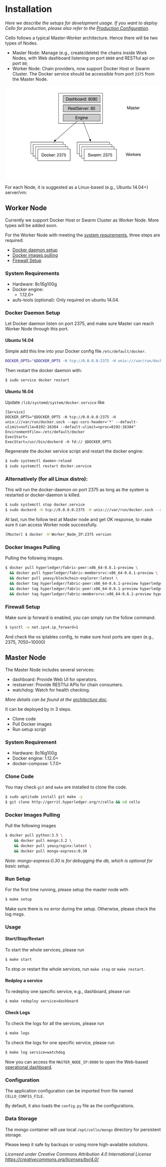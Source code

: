 # Installation

*Here we describe the setups for development usage. If you want to deploy Cello for production, please also refer to the [Production Configuration](production_config.md).*

Cello follows a typical Master-Worker architecture. Hence there will be two types of Nodes.

* Master Node: Manage (e.g., create/delete) the chains inside Work Nodes, with Web dashboard listening on port `8080` and RESTful api on port `80`;
* Worker Node: Chain providers, now support Docker Host or Swarm Cluster. The Docker service should be accessible from port `2375` from the Master Node.

![Deployment topology](imgs/deployment_topo.png)

For each Node, it is suggested as a Linux-based (e.g., Ubuntu 14.04+) server/vm:


## Worker Node
Currently we support Docker Host or Swarm Cluster as Worker Node. More types will be added soon.

For the Worker Node with meeting the [system requirements](#system-requirements), three steps are required:

* [Docker daemon setup](#docker-daemon-setup)
* [Docker images pulling](#docker-images-pulling)
* [Firewall Setup](#firewall-setup)

### System Requirements
* Hardware: 8c16g100g
* Docker engine:
    - 1.12.0+
* aufs-tools (optional): Only required on ubuntu 14.04.

### Docker Daemon Setup

Let Docker daemon listen on port 2375, and make sure Master can reach Worker Node through this port.

#### Ubuntu 14.04
Simple add this line into your Docker config file `/etc/default/docker`.

```sh
DOCKER_OPTS="$DOCKER_OPTS -H tcp://0.0.0.0:2375 -H unix:///var/run/docker.sock --api-cors-header='*' --default-ulimit=nofile=8192:16384 --default-ulimit=nproc=8192:16384"
```

Then restart the docker daemon with:

```sh
$ sudo service docker restart
```

#### Ubuntu 16.04
Update `/lib/systemd/system/docker.service` like

```
[Service]
DOCKER_OPTS="$DOCKER_OPTS -H tcp://0.0.0.0:2375 -H unix:///var/run/docker.sock --api-cors-header='*' --default-ulimit=nofile=8192:16384 --default-ulimit=nproc=8192:16384"
EnvironmentFile=-/etc/default/docker
ExecStart=
ExecStart=/usr/bin/dockerd -H fd:// $DOCKER_OPTS
```

Regenerate the docker service script and restart the docker engine:

```sh
$ sudo systemctl daemon-reload
$ sudo systemctl restart docker.service
```

### Alternatively (for all Linux distro):
This will run the docker-daemon on port 2375 as long as the system is restarted or docker-daemon is killed.

```sh
$ sudo systemctl stop docker.service
$ sudo dockerd -H tcp://0.0.0.0:2375 -H unix:///var/run/docker.sock --api-cors-header='*' --default-ulimit=nofile=8192:16384 --default-ulimit=nproc=8192:16384 -D &
```

At last, run the follow test at Master node and get OK response, to make sure it can access Worker node successfully.

```sh
[Master] $ docker -H Worker_Node_IP:2375 version
```

### Docker Images Pulling
Pulling the following images.

```bash
$ docker pull hyperledger/fabric-peer:x86_64-0.6.1-preview \
  && docker pull hyperledger/fabric-membersrvc:x86_64-0.6.1-preview \
  && docker pull yeasy/blockchain-explorer:latest \
  && docker tag hyperledger/fabric-peer:x86_64-0.6.1-preview hyperledger/fabric-peer \
  && docker tag hyperledger/fabric-peer:x86_64-0.6.1-preview hyperledger/fabric-baseimage \
  && docker tag hyperledger/fabric-membersrvc:x86_64-0.6.1-preview hyperledger/fabric-membersrvc
```

### Firewall Setup
Make sure ip forward is enabled, you can simply run the follow command.

```sh
$ sysctl -w net.ipv4.ip_forward=1
```
And check the os iptables config, to make sure host ports are open (e.g., 2375, 7050~10000)

## Master Node
The Master Node includes several services:

* dashboard: Provide Web UI for operators.
* restserver: Provide RESTful APIs for chain consumers.
* watchdog: Watch for health checking.

*More details can be found at the [architecture doc](docs/arch.md).*

It can be deployed by in 3 steps.

* Clone code
* Pull Docker images
* Run setup script

### System Requirement
* Hardware: 8c16g100g
* Docker engine: 1.12.0+
* docker-compose: 1.7.0+

### Clone Code

You may check `git` and `make` are installed to clone the code.

```sh
$ sudo aptitude install git make -y
$ git clone http://gerrit.hyperledger.org/r/cello && cd cello
```

### Docker Images Pulling

Pull the following images

```bash
$ docker pull python:3.5 \
	&& docker pull mongo:3.2 \
	&& docker pull yeasy/nginx:latest \
	&& docker pull mongo-express:0.30
```

*Note: mongo-express:0.30 is for debugging the db, which is optional for basic setup.*

### Run Setup

For the first time running, please setup the master node with

```sh
$ make setup
```

Make sure there is no error during the setup. Otherwise, please check the log msgs.

### Usage

#### Start/Stop/Restart
To start the whole services, please run

```sh
$ make start
```

To stop or restart the whole services, run `make stop` or `make restart`.


#### Redploy a service
To redeploy one specific service, e.g., dashboard, please run

```sh
$ make redeploy service=dashboard
```

#### Check Logs
To check the logs for all the services, please run

```sh
$ make logs
```

To check the logs for one specific service, please run
```sh
$ make log service=watchdog
```

Now you can access the `MASTER_NODE_IP:8080` to open the Web-based [operational dashboard](docs/dashboard.md).

### Configuration
The application configuration can be imported from file named `CELLO_CONFIG_FILE`.

By default, it also loads the `config.py` file as the configurations.

### Data Storage
The mongo container will use local `/opt/cello/mongo` directory for persistent storage.

Please keep it safe by backups or using more high-available solutions.


*Licensed under Creative Commons Attribution 4.0 International License
   https://creativecommons.org/licenses/by/4.0/*
